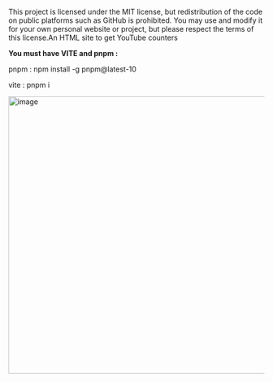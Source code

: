 This project is licensed under the MIT license, but redistribution of the code on public platforms such as GitHub is prohibited. You may use and modify it for your own personal website or project, but please respect the terms of this license.An HTML site to get YouTube counters

**You must have VITE and pnpm :**

pnpm : npm install -g pnpm@latest-10

vite : pnpm i


<img width="926" height="546" alt="image" src="https://github.com/user-attachments/assets/ff6f681a-1962-4532-b852-bf7744a41e70" />
